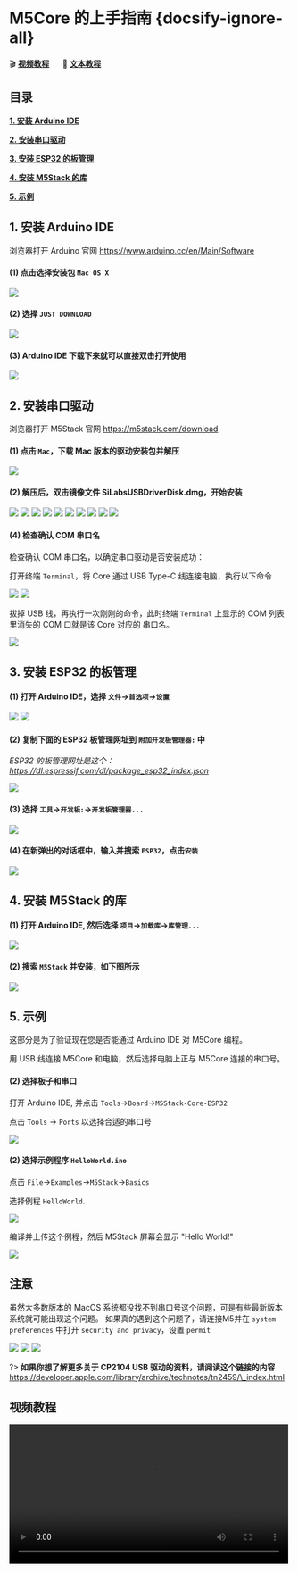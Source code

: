 # M5Core 的上手指南 {docsify-ignore-all}

:clapper: **[视频教程](#视频教程)**&nbsp;&nbsp;&nbsp;&nbsp;&nbsp;&nbsp;:memo: **[文本教程](#目录)**

<!-- ?> 在配置环境之前，先确保你已经安装了USB驱动，并且M5Core能通过串口与PC通信。 如果还没的话，看这篇文章[如何建立串口连接](zh_CN/related_documents/establish_serial_connection). -->

## 目录

**[1. 安装 Arduino IDE](#_1-安装-Arduino-IDE)**

**[2. 安装串口驱动](#_2-安装串口驱动)**

**[3. 安装 ESP32 的板管理](#_3-安装-ESP32-的板管理)**

**[4. 安装 M5Stack 的库](#_4-安装-M5Stack-的库)**

**[5. 示例](#_5-示例)**

## 1. 安装 Arduino IDE

浏览器打开 Arduino 官网 https://www.arduino.cc/en/Main/Software

#### (1) 点击选择安装包 `Mac OS X`

<img src="assets/img/getting_started_pics/m5stack_core/get_started_with_arduino_m5core/mac/macOS_download_arduino_ide.png">

#### (2) 选择 `JUST DOWNLOAD`

<img src="assets/img/getting_started_pics/m5stack_core/get_started_with_arduino_m5core/mac/macOS_download_arduino_ide_02.png">

#### (3) Arduino IDE 下载下来就可以直接双击打开使用

<img src="assets/img/getting_started_pics/m5stack_core/get_started_with_arduino_m5core/mac/macOS_download_arduino_ide_03.png">

## 2. 安装串口驱动

<!-- *注意：如果已经安装了 CP21x 的串口驱动的话，请直接从[步骤 3](#_3-安装-ESP32-的板管理) 开始。* -->

浏览器打开 M5Stack 官网 https://m5stack.com/download

#### (1) 点击 `Mac`，下载 Mac 版本的驱动安装包并解压

<img src="assets/img/getting_started_pics/m5stack_core/get_started_with_arduino_m5core/mac/download_usb_driver_mac_01.png">

#### (2) 解压后，双击镜像文件 SiLabsUSBDriverDisk.dmg，开始安装

<img src="assets/img/getting_started_pics/establish_serial_connection/macOS_CP2104_dmg.png">

<img src="assets/img/getting_started_pics/establish_serial_connection/macOS_CP2104_pkg.png">

<img src="assets/img/getting_started_pics/establish_serial_connection/2.png">

<img src="assets/img/getting_started_pics/establish_serial_connection/3.png">

<img src="assets/img/getting_started_pics/establish_serial_connection/4.png">

<img src="assets/img/getting_started_pics/establish_serial_connection/5.png">

<img src="assets/img/getting_started_pics/establish_serial_connection/6.png">

<img src="assets/img/getting_started_pics/establish_serial_connection/7.png">

<img src="assets/img/getting_started_pics/establish_serial_connection/8.png">

<img src="assets/img/getting_started_pics/establish_serial_connection/9.png">

#### (4) 检查确认 COM 串口名

检查确认 COM 串口名，以确定串口驱动是否安装成功：

打开终端 `Terminal`，将 Core 通过 USB Type-C 线连接电脑，执行以下命令

<img src="assets/img/getting_started_pics/m5stack_core/get_started_with_arduino_m5core/mac/check_serial_port_mac_01.png">

<img src="assets/img/getting_started_pics/m5stack_core/get_started_with_arduino_m5core/mac/check_serial_port_mac_02.png">

拔掉 USB 线，再执行一次刚刚的命令，此时终端 `Terminal` 上显示的 COM 列表里消失的 COM 口就是该 Core 对应的 串口名。

<img src="assets/img/getting_started_pics/m5stack_core/get_started_with_arduino_m5core/mac/check_serial_port_mac_03.png">

## 3. 安装 ESP32 的板管理

#### (1) 打开 Arduino IDE，选择 `文件`->`首选项`->`设置`

<img src="assets/img/getting_started_pics/m5stack_core/get_started_with_arduino_m5core/mac/quick_start_arduino_mac_01.png">

<img src="assets/img/getting_started_pics/m5stack_core/get_started_with_arduino_m5core/mac/quick_start_arduino_mac_02.png">

#### (2) 复制下面的 ESP32 板管理网址到 `附加开发板管理器:` 中

*ESP32 的板管理网址是这个：https://dl.espressif.com/dl/package_esp32_index.json*

<img src="assets/img/getting_started_pics/m5stack_core/get_started_with_arduino_m5core/mac/quick_start_arduino_mac_03.png">

#### (3) 选择 `工具`->`开发板:`->`开发板管理器...`

<img src="assets/img/getting_started_pics/m5stack_core/get_started_with_arduino_m5core/mac/quick_start_arduino_mac_04.png">

#### (4) 在新弹出的对话框中，输入并搜索 `ESP32`，点击`安装`

<img src="assets/img/getting_started_pics/m5stack_core/get_started_with_arduino_m5core/mac/quick_start_arduino_mac_05.png">

## 4. 安装 M5Stack 的库

#### (1) 打开 Arduino IDE, 然后选择 `项目`->`加载库`->`库管理...`

<img src="assets/img/getting_started_pics/m5stack_core/get_started_with_arduino_m5core/mac/quick_start_arduino_mac_06.png">

#### (2) 搜索 `M5Stack` 并安装，如下图所示

<img src="assets/img/getting_started_pics/m5stack_core/get_started_with_arduino_m5core/mac/quick_start_arduino_mac_07.png">

## 5. 示例

这部分是为了验证现在您是否能通过 Arduino IDE 对 M5Core 编程。

用 USB 线连接 M5Core 和电脑，然后选择电脑上正与 M5Core 连接的串口号。

#### (2) 选择板子和串口

打开 Arduino IDE, 并点击 `Tools`->`Board`->`M5Stack-Core-ESP32`

点击 `Tools` -> `Ports` 以选择合适的串口号

<img src="assets/img/getting_started_pics/m5stack_core/get_started_with_arduino_m5core/mac/quick_start_arduino_mac_10.png">

#### (2) 选择示例程序 `HelloWorld.ino`

点击 `File`->`Examples`->`M5Stack`->`Basics`

选择例程 `HelloWorld`.

<img src="assets/img/getting_started_pics/m5stack_core/get_started_with_arduino_m5core/mac/quick_start_arduino_mac_09.png">

编译并上传这个例程，然后 M5Stack 屏幕会显示 "Hello World!"

<img src="assets/img/getting_started_pics/m5stack_core/get_started_with_arduino_m5core/mac/display_hello_world.png">

## 注意

虽然大多数版本的 MacOS 系统都没找不到串口号这个问题，可是有些最新版本系统就可能出现这个问题。
如果真的遇到这个问题了，请连接M5并在 `system preferences` 中打开 `security and privacy`，设置 `permit`

<img src="assets/img/getting_started_pics/m5stack_core/get_started_with_arduino_m5core/mac/macOS_security_and_privacy.png">

<img src="assets/img/getting_started_pics/m5stack_core/get_started_with_arduino_m5core/mac/macOS_security_and_privacy_01.png">

<img src="assets/img/getting_started_pics/m5stack_core/get_started_with_arduino_m5core/mac/macOS_security_and_privacy_02.png">

?> **如果你想了解更多关于 CP2104 USB 驱动的资料，请阅读这个链接的内容** https://developer.apple.com/library/archive/technotes/tn2459/\_index.html

## 视频教程

<video width="500" controls>
    <source src="https://m5stack.oss-cn-shenzhen.aliyuncs.com/video/LukeVideo/M5Stack%20Arduino%20IDE%20Setup%20in%205%20minutes.mp4" type="video/mp4">
</video>
